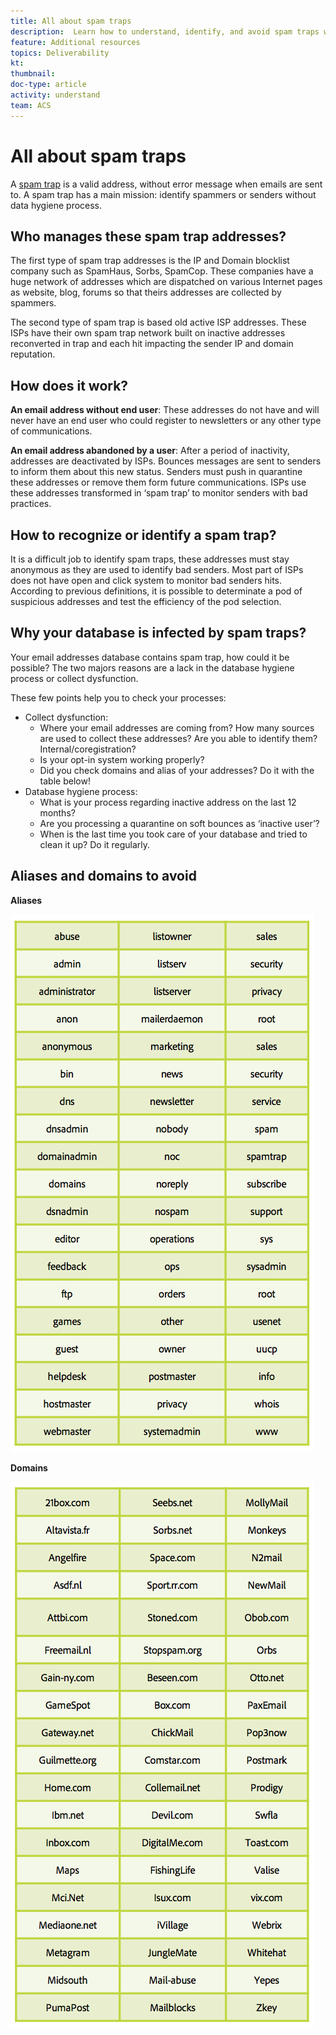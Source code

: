 ```yaml
---
title: All about spam traps
description:  Learn how to understand, identify, and avoid spam traps when managing deliverability.
feature: Additional resources
topics: Deliverability
kt: 
thumbnail: 
doc-type: article
activity: understand
team: ACS
---
```


# All about spam traps

A [spam trap](/help/metrics/spam-traps.md) is a valid address, without error message when emails are sent to. A spam trap has a main mission: identify spammers or senders without data hygiene process.

## Who manages these spam trap addresses?
The first type of spam trap addresses is the IP and Domain blocklist company such as SpamHaus, Sorbs, SpamCop. These companies have a huge network of addresses which are dispatched on various Internet pages as website, blog, forums so that theirs addresses are collected by spammers.

The second type of spam trap is based old active ISP addresses. These ISPs have their own spam trap network built on inactive addresses reconverted in trap and each hit impacting the sender IP and domain reputation.

## How does it work?
**An email address without end user**: These addresses do not have and will never have an end user who could register to newsletters or any other type of communications.

**An email address abandoned by a user**: After a period of inactivity, addresses are deactivated by ISPs. Bounces messages are sent to senders to inform them about this new status. Senders must push in quarantine these addresses or remove them form future communications. ISPs use these addresses transformed in ‘spam trap’ to monitor senders with bad practices.

## How to recognize or identify a spam trap?
It is a difficult job to identify spam traps, these addresses must stay anonymous as they are used to identify bad senders. Most part of ISPs does not have open and click system to monitor bad senders hits. According to previous definitions, it is possible to determinate a pod of suspicious addresses and test the efficiency of the pod selection.

## Why your database is infected by spam traps?
Your email addresses database contains spam trap, how could it be possible? The two majors reasons are a lack in the database hygiene process or collect dysfunction.

These few points help you to check your processes:

* Collect dysfunction:
    * Where your email addresses are coming from? How many sources are used to collect these addresses? Are you able to identify them? Internal/coregistration?
    * Is your opt-in system working properly?
    * Did you check domains and alias of your addresses? Do it with the table below!
* Database hygiene process:
    * What is your process regarding inactive address on the last 12 months? 
    * Are you processing a quarantine on soft bounces as ‘inactive user’? 
    * When is the last time you took care of your database and tried to clean it up? Do it regularly.

## Aliases and domains to avoid

**Aliases**

![](../../help/assets/aliases.png)

**Domains**

![](../../help/assets/domains.png)